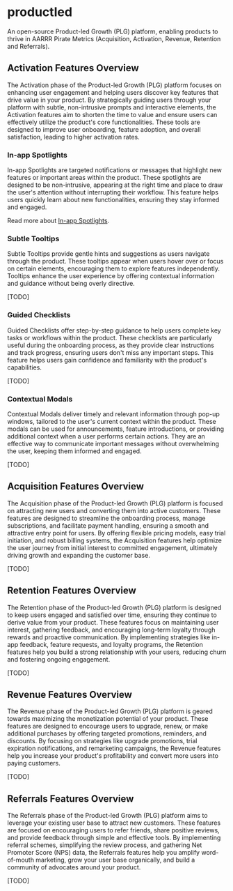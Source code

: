 # productled

An open-source Product-led Growth (PLG) platform, enabling products to thrive in AARRR Pirate Metrics (Acquisition, Activation, Revenue, Retention and Referrals).

## Activation Features Overview

The Activation phase of the Product-led Growth (PLG) platform focuses on enhancing user engagement and helping users discover key features that drive value in your product. By strategically guiding users through your platform with subtle, non-intrusive prompts and interactive elements, the Activation features aim to shorten the time to value and ensure users can effectively utilize the product's core functionalities. These tools are designed to improve user onboarding, feature adoption, and overall satisfaction, leading to higher activation rates.

### In-app Spotlights

In-app Spotlights are targeted notifications or messages that highlight new features or important areas within the product. These spotlights are designed to be non-intrusive, appearing at the right time and place to draw the user's attention without interrupting their workflow. This feature helps users quickly learn about new functionalities, ensuring they stay informed and engaged.

Read more about [In-app Spotlights](packages/@productled/activation/README.md).

### Subtle Tooltips

Subtle Tooltips provide gentle hints and suggestions as users navigate through the product. These tooltips appear when users hover over or focus on certain elements, encouraging them to explore features independently. Tooltips enhance the user experience by offering contextual information and guidance without being overly directive.

[TODO]

### Guided Checklists

Guided Checklists offer step-by-step guidance to help users complete key tasks or workflows within the product. These checklists are particularly useful during the onboarding process, as they provide clear instructions and track progress, ensuring users don't miss any important steps. This feature helps users gain confidence and familiarity with the product's capabilities.

[TODO]

### Contextual Modals

Contextual Modals deliver timely and relevant information through pop-up windows, tailored to the user's current context within the product. These modals can be used for announcements, feature introductions, or providing additional context when a user performs certain actions. They are an effective way to communicate important messages without overwhelming the user, keeping them informed and engaged.

[TODO]

## Acquisition Features Overview

The Acquisition phase of the Product-led Growth (PLG) platform is focused on attracting new users and converting them into active customers. These features are designed to streamline the onboarding process, manage subscriptions, and facilitate payment handling, ensuring a smooth and attractive entry point for users. By offering flexible pricing models, easy trial initiation, and robust billing systems, the Acquisition features help optimize the user journey from initial interest to committed engagement, ultimately driving growth and expanding the customer base.

[TODO]

## Retention Features Overview

The Retention phase of the Product-led Growth (PLG) platform is designed to keep users engaged and satisfied over time, ensuring they continue to derive value from your product. These features focus on maintaining user interest, gathering feedback, and encouraging long-term loyalty through rewards and proactive communication. By implementing strategies like in-app feedback, feature requests, and loyalty programs, the Retention features help you build a strong relationship with your users, reducing churn and fostering ongoing engagement.

[TODO]

## Revenue Features Overview

The Revenue phase of the Product-led Growth (PLG) platform is geared towards maximizing the monetization potential of your product. These features are designed to encourage users to upgrade, renew, or make additional purchases by offering targeted promotions, reminders, and discounts. By focusing on strategies like upgrade promotions, trial expiration notifications, and remarketing campaigns, the Revenue features help you increase your product's profitability and convert more users into paying customers.

[TODO]

## Referrals Features Overview

The Referrals phase of the Product-led Growth (PLG) platform aims to leverage your existing user base to attract new customers. These features are focused on encouraging users to refer friends, share positive reviews, and provide feedback through simple and effective tools. By implementing referral schemes, simplifying the review process, and gathering Net Promoter Score (NPS) data, the Referrals features help you amplify word-of-mouth marketing, grow your user base organically, and build a community of advocates around your product.

[TODO]
